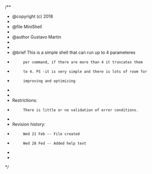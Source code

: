 /**
 * @copyright (c) 2018
 * 
 * @file    MiniShell
 *
 * @author  Gustavo Martin
 *
 *
 * @brief   This is a simple shell that can run up to 4 parameteres
 * 			per command, if there are more than 4 it truncates them
 *			to 4. PS -it is very simple and there is lots of room for
 *			improving and optimizing
 *
 *
 * Restrictions:
 *          There is little or no validation of error conditions.
 *
 * Revision history:
 *          Wed 21 Feb -- File created
 *			Wed 28 Fed -- Added help text
 *
 *
 */

